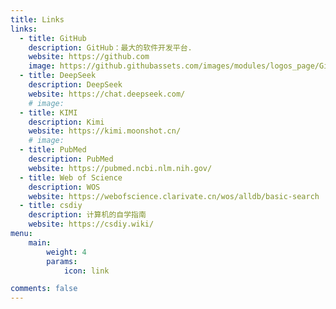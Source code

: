 ```yaml
---
title: Links
links:
  - title: GitHub
    description: GitHub：最大的软件开发平台.
    website: https://github.com
    image: https://github.githubassets.com/images/modules/logos_page/GitHub-Mark.png
  - title: DeepSeek
    description: DeepSeek
    website: https://chat.deepseek.com/
    # image: 
  - title: KIMI
    description: Kimi
    website: https://kimi.moonshot.cn/
    # image: 
  - title: PubMed
    description: PubMed
    website: https://pubmed.ncbi.nlm.nih.gov/
  - title: Web of Science
    description: WOS
    website: https://webofscience.clarivate.cn/wos/alldb/basic-search
  - title: csdiy
    description: 计算机的自学指南
    website: https://csdiy.wiki/
menu:
    main: 
        weight: 4
        params:
            icon: link

comments: false
---
```

